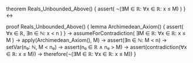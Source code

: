 theorem Reals_Unbounded_Above() {
  assert(
    ¬(∃M ∈ ℝ: ∀x ∈ ℝ: x ≤ M)
  )
} ↔

proof Reals_Unbounded_Above() {
  lemma Archimedean_Axiom() {
    assert(
      ∀x ∈ ℝ, ∃n ∈ ℕ: x < n
    )
  } →
  assumeForContradiction(
    ∃M ∈ ℝ: ∀x ∈ ℝ: x ≤ M
  ) →
  apply(Archimedean_Axiom(), M) →
  assert(∃n ∈ ℕ: M < n) →
  setVar(n₀: ℕ, M < n₀) →
  assert(n₀ ∈ ℝ ∧ n₀ > M) →
  assert(contradiction(∀x ∈ ℝ: x ≤ M)) →
  therefore(¬(∃M ∈ ℝ: ∀x ∈ ℝ: x ≤ M))
}